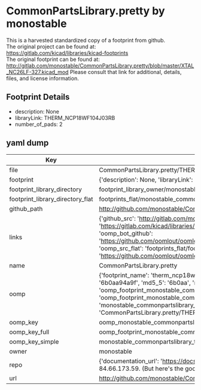 # CommonPartsLibrary.pretty by monostable  
This is a harvested standardized copy of a footprint from github.  
The original project can be found at:  
https://gitlab.com/kicad/libraries/kicad-footprints  
The original footprint can be found at:
http://gitlab.com/monostable/CommonPartsLibrary.pretty/blob/master/XTAL_NC26LF-327.kicad_mod
Please consult that link for additional, details, files, and license information.  
## Footprint Details
* description: None  
* libraryLink: THERM_NCP18WF104J03RB  
* number_of_pads: 2  
## yaml dump  
| Key | Value |  
| --- | --- |  
| file | CommonPartsLibrary.pretty/THERM_NCP18WF104J03RB.kicad_mod |  
| footprint | {'description': None, 'libraryLink': 'THERM_NCP18WF104J03RB', 'number_of_pads': 2} |  
| footprint_library_directory | footprint_library_owner/monostable_CommonPartsLibrary.pretty |  
| footprint_library_directory_flat | footprints_flat/monostable_commonpartslibrary_therm_ncp18wf104j03rb/working |  
| github_path | http://github.com/monostable/CommonPartsLibrary.pretty/blob/master/THERM_NCP18WF104J03RB.kicad_mod |  
| links | {'github_src': 'http://gitlab.com/monostable/CommonPartsLibrary.pretty/blob/master/XTAL_NC26LF-327.kicad_mod', 'github_src_repo': 'https://gitlab.com/kicad/libraries/kicad-footprints', 'oomp_bot': 'footprints/monostable_commonpartslibrary_therm_ncp18wf104j03rb/working', 'oomp_bot_github': 'https://github.com/oomlout/oomlout_oomp_footprint_bot/tree/main/footprints/monostable_commonpartslibrary_therm_ncp18wf104j03rb/working', 'oomp_src_flat': 'footprints_flat/footprints_flat/monostable_commonpartslibrary_therm_ncp18wf104j03rb/working', 'oomp_src_flat_github': 'https://github.com/oomlout/oomlout_oomp_footprint_src/tree/main/footprints_flat/monostable_commonpartslibrary_therm_ncp18wf104j03rb/working'} |  
| name | CommonPartsLibrary.pretty |  
| oomp | {'footprint_name': 'therm_ncp18wf104j03rb', 'library_name': 'commonpartslibrary', 'md5': '6b0aa94a9f3a58e418c41df30b0fefdb', 'md5_10': '6b0aa94a9f', 'md5_5': '6b0aa', 'md5_6': '6b0aa9', 'oomp_key': 'oomp_monostable_commonpartslibrary_therm_ncp18wf104j03rb', 'oomp_key_extra': 'oomp_footprint_monostable_commonpartslibrary_therm_ncp18wf104j03rb', 'oomp_key_full': 'oomp_footprint_monostable_commonpartslibrary_therm_ncp18wf104j03rb_6b0aa9', 'oomp_key_simple': 'monostable_commonpartslibrary_therm_ncp18wf104j03rb', 'original_filename': 'CommonPartsLibrary.pretty/THERM_NCP18WF104J03RB.kicad_mod', 'owner_name': 'monostable'} |  
| oomp_key | oomp_monostable_commonpartslibrary_therm_ncp18wf104j03rb |  
| oomp_key_full | oomp_footprint_monostable_commonpartslibrary_therm_ncp18wf104j03rb |  
| oomp_key_simple | monostable_commonpartslibrary_therm_ncp18wf104j03rb |  
| owner | monostable |  
| repo | {'documentation_url': 'https://docs.github.com/rest/overview/resources-in-the-rest-api#rate-limiting', 'message': "API rate limit exceeded for 84.66.173.59. (But here's the good news: Authenticated requests get a higher rate limit. Check out the documentation for more details.)"} |  
| url | http://github.com/monostable/CommonPartsLibrary.pretty |  

